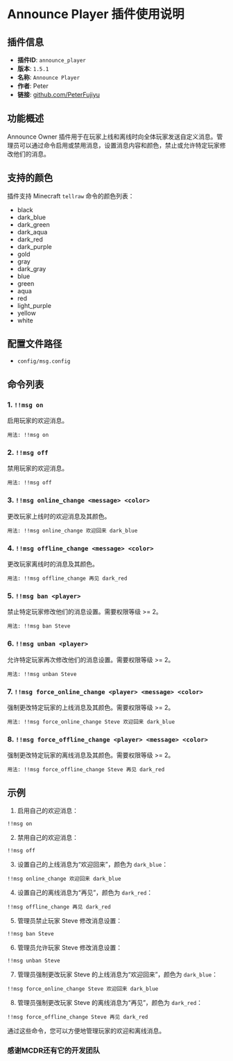 # Announce Player 插件使用说明

## 插件信息
- **插件ID**: `announce_player`
- **版本**: `1.5.1`
- **名称**: `Announce Player`
- **作者**: Peter
- **链接**: [github.com/PeterFujiyu](https://github.com/PeterFujiyu)

## 功能概述
Announce Owner 插件用于在玩家上线和离线时向全体玩家发送自定义消息。管理员可以通过命令启用或禁用消息，设置消息内容和颜色，禁止或允许特定玩家修改他们的消息。

## 支持的颜色
插件支持 Minecraft `tellraw` 命令的颜色列表：
- black
- dark_blue
- dark_green
- dark_aqua
- dark_red
- dark_purple
- gold
- gray
- dark_gray
- blue
- green
- aqua
- red
- light_purple
- yellow
- white

## 配置文件路径
- `config/msg.config`

## 命令列表

### 1. `!!msg on`
启用玩家的欢迎消息。

```
用法: !!msg on
```

### 2. `!!msg off`
禁用玩家的欢迎消息。

```
用法: !!msg off
```

### 3. `!!msg online_change <message> <color>`
更改玩家上线时的欢迎消息及其颜色。

```
用法: !!msg online_change 欢迎回来 dark_blue
```

### 4. `!!msg offline_change <message> <color>`
更改玩家离线时的消息及其颜色。

```
用法: !!msg offline_change 再见 dark_red
```

### 5. `!!msg ban <player>`
禁止特定玩家修改他们的消息设置。需要权限等级 >= 2。

```
用法: !!msg ban Steve
```

### 6. `!!msg unban <player>`
允许特定玩家再次修改他们的消息设置。需要权限等级 >= 2。

```
用法: !!msg unban Steve
```

### 7. `!!msg force_online_change <player> <message> <color>`
强制更改特定玩家的上线消息及其颜色。需要权限等级 >= 2。

```
用法: !!msg force_online_change Steve 欢迎回来 dark_blue
```

### 8. `!!msg force_offline_change <player> <message> <color>`
强制更改特定玩家的离线消息及其颜色。需要权限等级 >= 2。

```
用法: !!msg force_offline_change Steve 再见 dark_red
```

## 示例

1. 启用自己的欢迎消息：

```
!!msg on
```

2. 禁用自己的欢迎消息：

```
!!msg off
```

3. 设置自己的上线消息为“欢迎回来”，颜色为 `dark_blue`：

```
!!msg online_change 欢迎回来 dark_blue
```

4. 设置自己的离线消息为“再见”，颜色为 `dark_red`：

```
!!msg offline_change 再见 dark_red
```

5. 管理员禁止玩家 Steve 修改消息设置：

```
!!msg ban Steve
```

6. 管理员允许玩家 Steve 修改消息设置：

```
!!msg unban Steve
```

7. 管理员强制更改玩家 Steve 的上线消息为“欢迎回来”，颜色为 `dark_blue`：

```
!!msg force_online_change Steve 欢迎回来 dark_blue
```

8. 管理员强制更改玩家 Steve 的离线消息为“再见”，颜色为 `dark_red`：

```
!!msg force_offline_change Steve 再见 dark_red
```

通过这些命令，您可以方便地管理玩家的欢迎和离线消息。


### 感谢MCDR还有它的开发团队
